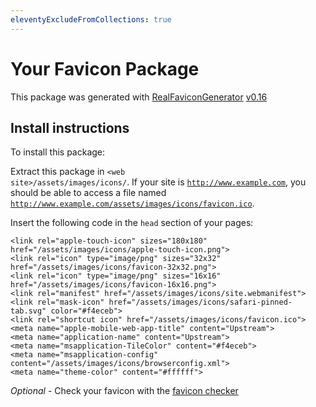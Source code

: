 ```yaml
---
eleventyExcludeFromCollections: true
---
```

# Your Favicon Package

This package was generated with [RealFaviconGenerator](https://realfavicongenerator.net/) [v0.16](https://realfavicongenerator.net/change_log#v0.16)

## Install instructions

To install this package:

Extract this package in <code>&lt;web site&gt;/assets/images/icons/</code>. If your site is <code>http://www.example.com</code>, you should be able to access a file named <code>http://www.example.com/assets/images/icons/favicon.ico</code>.

Insert the following code in the `head` section of your pages:

    <link rel="apple-touch-icon" sizes="180x180" href="/assets/images/icons/apple-touch-icon.png">
    <link rel="icon" type="image/png" sizes="32x32" href="/assets/images/icons/favicon-32x32.png">
    <link rel="icon" type="image/png" sizes="16x16" href="/assets/images/icons/favicon-16x16.png">
    <link rel="manifest" href="/assets/images/icons/site.webmanifest">
    <link rel="mask-icon" href="/assets/images/icons/safari-pinned-tab.svg" color="#f4eceb">
    <link rel="shortcut icon" href="/assets/images/icons/favicon.ico">
    <meta name="apple-mobile-web-app-title" content="Upstream">
    <meta name="application-name" content="Upstream">
    <meta name="msapplication-TileColor" content="#f4eceb">
    <meta name="msapplication-config" content="/assets/images/icons/browserconfig.xml">
    <meta name="theme-color" content="#ffffff">

*Optional* - Check your favicon with the [favicon checker](https://realfavicongenerator.net/favicon_checker)